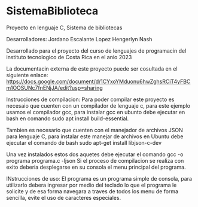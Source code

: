 # SistemaBiblioteca
Proyecto en lenguaje C, Sistema de bibliotecas

Desarrolladores:
Jordano Escalante Lopez
Hengerlyn Nash

Desarrollado para el proyecto del curso de lenguajes de programacin del instituto tecnologico de Costa Rica en el anio 2023

La documentacin externa de este proyecto puede ser cosultada en el siguiente enlace:
https://docs.google.com/document/d/1CYxoYMduonu6hwZghsRCiT4yFBCm1OOSUNc7fnENjJA/edit?usp=sharing

Instrucciones de compilacion:
Para poder compilar este proyecto es necesaio que cuenten con un compilador de lenguaje c, para este ejemplo usamos el compilador gcc, para instalar gcc en ubunto debe ejecutar en bash en comando sudo apt install build-essential.

Tambien es necesario que cuenten con el manejador de archivos JSON para lenguaje C, para instalar este manejar de archivos en Ubuntu debe ejecutar el comando
de bash sudo apt-get install libjson-c-dev

Una vez instalados estos dos aquetes debe ejecutar el comando gcc -o programa programa.c -ljson
Si el proceso de compilacion se realiza con exito deberia desplegarse en su consola el menu principal del programa.

INstrucciones de uso:
El programa es un programa simple de consola, para utilizarlo debera ingresar por medio del teclado lo que el programa le solicite y de esa forma navegara a traves de todos los menu de forma sencilla, evite el uso de caracteres especiales.
